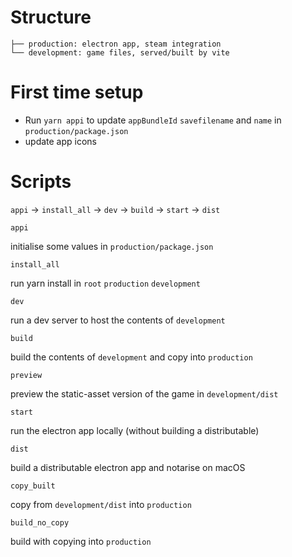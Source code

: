 # Structure
```
├── production: electron app, steam integration
└── development: game files, served/built by vite
```

# First time setup

- Run `yarn appi` to update `appBundleId` `savefilename` and `name` in `production/package.json`
- update app icons

# Scripts

`appi` -> `install_all` -> `dev` -> `build` -> `start` -> `dist`

`appi`

initialise some values in `production/package.json`

`install_all`

run yarn install in `root` `production` `development`

`dev`

run a dev server to host the contents of `development`

`build`

build the contents of `development` and copy into `production`

`preview`

preview the static-asset version of the game in `development/dist`

`start`

run the electron app locally (without building a distributable)

`dist`

build a distributable electron app and notarise on macOS

`copy_built`

copy from `development/dist` into `production`

`build_no_copy`

build with copying into `production`
